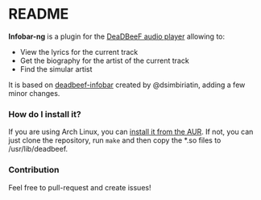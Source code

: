 # README #

**Infobar-ng** is a plugin for the [DeaDBeeF audio player](http://deadbeef.sourceforge.net/) allowing to:

* View the lyrics for the current track
* Get the biography for the artist of the current track
* Find the simular artist

It is based on [deadbeef-infobar](https://bitbucket.org/dsimbiriatin/deadbeef-infobar/wiki/Home) created by @dsimbiriatin, adding a few minor changes.

### How do I install it? ###

If you are using Arch Linux, you can [install it from the AUR](https://aur.archlinux.org/pkgbase/deadbeef-plugin-infobar-ng-hg/).
If not, you can just clone the repository, run `make` and then copy the *.so files to /usr/lib/deadbeef.
### Contribution ###

Feel free to pull-request and create issues!